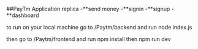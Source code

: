 ##PayTm Application replica
-**send money
-**signin
-**signup
-**dashboard


to run on your local machine go to /Paytm/backend and run node index.js




then go to /Paytm/frontend and run npm install then npm run dev

